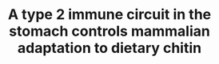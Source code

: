 ---
title: "A type 2 immune circuit in the stomach controls mammalian adaptation to dietary chitin"
authors: "Kim D, Wang Y, Jung H, Field RL, Zhang X, Liu T, Ma C, **Fraser JS**, Brestoff JR, Van Dyken SJ"
journal: "Science"
pub_date: "2023-09-07"
image: "/static/img/pub/2023_kim.png"
#pmid: "36601807"
#pmcid: "PMC9926234"
doi: "10.1126/science.add5649"
#pdf: "http://cdn.fraserlab.com/publications/2022_wych.pdf"
---
